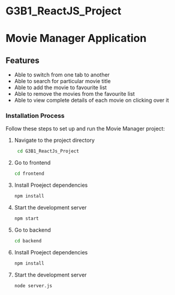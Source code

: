 # G3B1_ReactJS_Project

# Movie Manager Application

## Features

- Able to switch from one tab to another
- Able to search for particular movie title
- Able to add the movie to favourite list
- Able to remove the movies from the favourite list
- Able to view complete details of each movie on clicking over it


### Installation Process

Follow these steps to set up and run the Movie Manager project:

1. Navigate to the project directory
   ```bash
    cd G3B1_ReactJs_Project
   
2. Go to frontend
    ```bash
    cd frontend
    
3. Install Proeject dependencies
    ```bash
    npm install
4. Start the development server
    ```bash
    npm start

5. Go to backend
    ```bash
    cd backend
    
6. Install Proeject dependencies
    ```bash
    npm install
7. Start the development server
    ```bash
    node server.js